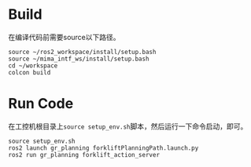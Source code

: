 # Build
在编译代码前需要source以下路径。
```
source ~/ros2_workspace/install/setup.bash
source ~/mima_intf_ws/install/setup.bash
cd ~/workspace
colcon build
```
# Run Code
在工控机根目录上`source setup_env.sh`脚本，然后运行一下命令启动，即可。
```
source setup_env.sh
ros2 launch gr_planning forkliftPlanningPath.launch.py
ros2 run gr_planning forklift_action_server
```
